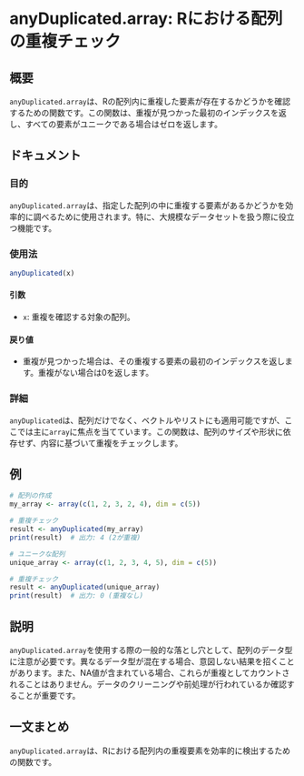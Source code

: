 <!--
Meta Description: # anyDuplicated.array: Rにおける配列の重複チェック ## 概要 `anyDuplicated.array`は、Rの配列内に重複した要素が存在するかどうかを確認するための関数です。この関数は、重複が見つかった最初のインデックスを返し、すべての要素がユニークである場合はゼロを返し...
Meta Keywords: anyduplicated, array, result, この関数は, my_array
-->

# anyDuplicated.array: Rにおける配列の重複チェック

## 概要
`anyDuplicated.array`は、Rの配列内に重複した要素が存在するかどうかを確認するための関数です。この関数は、重複が見つかった最初のインデックスを返し、すべての要素がユニークである場合はゼロを返します。

## ドキュメント
### 目的
`anyDuplicated.array`は、指定した配列の中に重複する要素があるかどうかを効率的に調べるために使用されます。特に、大規模なデータセットを扱う際に役立つ機能です。

### 使用法
```R
anyDuplicated(x)
```

#### 引数
- `x`: 重複を確認する対象の配列。

#### 戻り値
- 重複が見つかった場合は、その重複する要素の最初のインデックスを返します。重複がない場合は0を返します。

### 詳細
`anyDuplicated`は、配列だけでなく、ベクトルやリストにも適用可能ですが、ここでは主に`array`に焦点を当てています。この関数は、配列のサイズや形状に依存せず、内容に基づいて重複をチェックします。

## 例
```R
# 配列の作成
my_array <- array(c(1, 2, 3, 2, 4), dim = c(5))

# 重複チェック
result <- anyDuplicated(my_array)
print(result)  # 出力: 4 (2が重複)
```

```R
# ユニークな配列
unique_array <- array(c(1, 2, 3, 4, 5), dim = c(5))

# 重複チェック
result <- anyDuplicated(unique_array)
print(result)  # 出力: 0 (重複なし)
```

## 説明
`anyDuplicated.array`を使用する際の一般的な落とし穴として、配列のデータ型に注意が必要です。異なるデータ型が混在する場合、意図しない結果を招くことがあります。また、NA値が含まれている場合、これらが重複としてカウントされることはありません。データのクリーニングや前処理が行われているか確認することが重要です。

## 一文まとめ
`anyDuplicated.array`は、Rにおける配列内の重複要素を効率的に検出するための関数です。